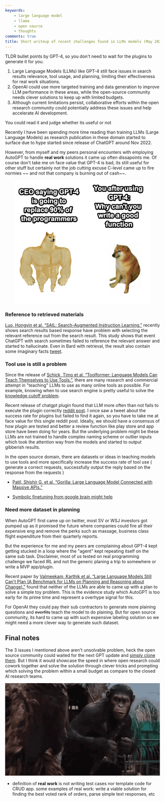 ```yaml
---
keywords:
    - large language model
    - llama
    - open source
    - thoughts
comments: true
title: Short writeup of recent challenges found in LLMs models (May 2023)
---
```


TLDR bullet points by GPT-4, so you don't need to wait for the plugins to generate it for you.

1. Large Language Models (LLMs) like GPT-4 still face issues in search results relevance, tool usage, and planning, limiting their effectiveness for real work situations.
2. OpenAI could use more targeted training and data generation to improve LLM performance in these areas, while the open-source community needs clever solutions to keep up with limited budgets.
3. Although current limitations persist, collaborative efforts within the open research community could potentially address these issues and help accelerate AI development.

You could read it and judge whether its useful or not

Recently I have been spending more time reading than training LLMs (Large Language Models) as research publication in these domain started to surface due to hype started since release of ChatGPT around Nov 2022. 

However, from myself and my peers personal encounters with employing AutoGPT to handle  **real work** solutions it came up often dissapoints me. Of course don't take me on face value that GPT-4 is bad, its still useful for other stuff but certainly not the job cutting excuse C-level came up to fire normies ~~ and not that company is burning out of cash~~.

<p align="center">
<img src="https://github.com/theblackcat102/theblackcat102.github.io/blob/master/images/1685149395989.png?raw=true" height=400 stylesheet="center">
</p>

### Reference to retrieved materials

[Luo, Hongyin et al. “SAIL: Search-Augmented Instruction Learning.”](https://arxiv.org/abs/2305.15225) recently shows search results based response have problem with selecting the relevant reference out from the search result. This study shows that event ChatGPT with search sometimes failed to reference the relevant answer and started to hallucinate. Even in Bard with retrieval, the result also contain some imaginary facts [tweet](https://twitter.com/adrianhon/status/1638214826957611014). 

### Tool use is still a problem

Since the release of [Schick, Timo et al. “Toolformer: Language Models Can Teach Themselves to Use Tools.”](https://arxiv.org/abs/2302.04761), there are many research and commercial attempt in "teaching" LLMs to use as many online tools as possible. For example, knowing when to use search engine is pretty useful to solve the [knowledge cutoff problem](https://news.ycombinator.com/item?id=35216648).

Recent release of chatgpt plugin found that LLM more often than not fails to execute the plugin correctly [reddit post](https://www.reddit.com/r/ChatGPT/comments/13jgd8t/new_web_browsing_failures/). I once saw a tweet about the success rate for plugins but failed to find it again, so you have to take me at face value for this single reddit post. Ideally, we should have a consensus of how plugin are tested and better a review function like play store and app store have been doing for years. But the underlying problem might be these LLMs are not trained to handle complex naming scheme or outlier inputs which took the attention way from the models and started to output gibberish results.

In the open source domain, there are datasets or ideas in teaching models to use tools and more specifically increase the success rate of tool use ( generate a correct requests, successfully output the reply based on the response from the requests )

* [Patil, Shishir G. et al. “Gorilla: Large Language Model Connected with Massive APIs.”](https://arxiv.org/abs/2305.15334)

* [Symbolic finetuning from google brain might help](https://twitter.com/richardsocher/status/1658946465233002496?s=21)


### Need more dataset in planning

When AutoGPT first came up on twitter, most SV or WSJ investors got pumped up as it promised the future where companies could fire all their expensive eng and remove the perks such as massage, business class flight expenditure from their quarterly reports.

But the experience for me and my peers are complaining about GPT-4 kept getting stucked in a loop where the "agent" kept repeating itself on the same sub task. Disclaimer, most of us tested on real programming challenge we faced IRL and not the generic planing a trip to somewhere or write a MVP app/plugin. 

Recent paper by [Valmeekam, Karthik et al. “Large Language Models Still Can't Plan (A Benchmark for LLMs on Planning and Reasoning about Change).”](https://arxiv.org/pdf/2206.10498.pdf) found that neither of the LLMs are able to came up with a plan to solve a simple toy problem. This is the evidence study which AutoGPT is too early for its prime time and represent a overhype signal for this.

For OpenAI they could pay their sub contractors to generate more plaining questions and ~~overfits~~ teach the model to do plaining. But for open source community, its hard to came up with such expensive labeling solution so we might need a more clever way to generate such dataset.

## Final notes

The 3 issues I mentioned above aren't unsolvable problem, heck the open source community could waited for the next GPT update and [simply clone them](https://arxiv.org/abs/2305.15717). But I think it would showcase the speed in where open research could cowork together and solve the solution through clever tricks and prompting which solving the problem within a small budget as compare to the closed AI research teams.

<p align="center">
<img src="https://github.com/theblackcat102/theblackcat102.github.io/blob/master/images/apes-together-strong-0p1sf.gif?raw=true" height=300 stylesheet="center">
</p>


* definition of **real work** is not writing test cases nor template code for CRUD app. some examples of real work: write a viable solution for finding the best voted rank of orders, parse simple text responses, etc

